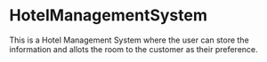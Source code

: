 # HotelManagementSystem
This is a Hotel Management System where the user can store the information and allots the room to the customer as their preference. 
